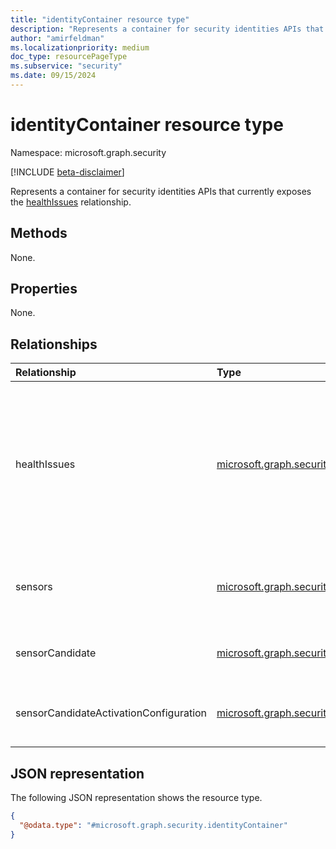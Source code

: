 ```yaml
---
title: "identityContainer resource type"
description: "Represents a container for security identities APIs that currently exposes the [healthIssues](security-healthissue.md) relationship."
author: "amirfeldman"
ms.localizationpriority: medium
doc_type: resourcePageType
ms.subservice: "security"
ms.date: 09/15/2024
---
```


# identityContainer resource type

Namespace: microsoft.graph.security

[!INCLUDE [beta-disclaimer](../../includes/beta-disclaimer.md)]

Represents a container for security identities APIs that currently exposes the [healthIssues](security-healthissue.md) relationship.

## Methods

None.

## Properties

None.

## Relationships

| Relationship                           | Type                                                                                                                  | Description                                                                                                                                    |
|:---------------------------------------|:----------------------------------------------------------------------------------------------------------------------|:-----------------------------------------------------------------------------------------------------------------------------------------------|
| healthIssues                           | [microsoft.graph.security.healthIssue](security-healthissue.md) collection                                            | Represents potential issues within a customer's Microsoft Defender for Identity configuration that Microsoft Defender for Identity identified. |
| sensors                                | [microsoft.graph.security.sensor](security-sensor.md) collection                                                      | Represents a customer's Microsoft Defender for Identity sensors.                                                                               |
| sensorCandidate                        | [microsoft.graph.security.sensorCandidate](security-sensorcandidate.md) collection                                    | Represents sensors who are ready to be activated.                                                                                              |
| sensorCandidateActivationConfiguration | [microsoft.graph.security.sensorCandidateActivationConfiguration](security-sensorcandidateactivationconfiguration.md) | Represents the activation mode of a sensor.                                                                                                    |

## JSON representation

The following JSON representation shows the resource type.
<!-- {
  "blockType": "resource",
  "@odata.type": "microsoft.graph.security.identityContainer",
  "openType": false
}
-->
``` json
{
  "@odata.type": "#microsoft.graph.security.identityContainer"
}
```
